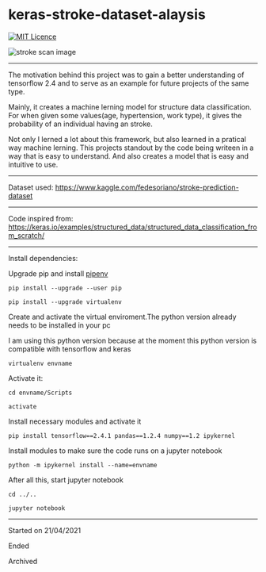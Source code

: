 # keras-stroke-dataset-alaysis

[![MIT Licence](https://badges.frapsoft.com/os/mit/mit.png?v=103)](https://opensource.org/licenses/mit-license.php)


![stroke scan image](https://images.unsplash.com/photo-1559757175-5700dde675bc?ixid=MnwxMjA3fDB8MHxwaG90by1wYWdlfHx8fGVufDB8fHx8&ixlib=rb-1.2.1&auto=format&fit=crop&w=1189&q=80)

-----

The motivation behind this project was to gain a better understanding of tensorflow 2.4 and to serve as an example for future projects of the same type. 

Mainly, it creates a machine lerning model for structure data classification. For when given some values(age, hypertension, work type), it gives the probability of an individual having an stroke.

Not only I lerned a lot about this framework, but also learned in a pratical way machine lerning. This projects standout by the code being writeen in a way that is easy to understand. And also creates a model that is easy and intuitive to use. 

-----

Dataset used: https://www.kaggle.com/fedesoriano/stroke-prediction-dataset

-----

Code inspired from: https://keras.io/examples/structured_data/structured_data_classification_from_scratch/

-----

Install dependencies:

Upgrade pip and install [pipenv](https://pipenv.pypa.io/en/latest/)

```
pip install --upgrade --user pip

pip install --upgrade virtualenv
```

Create and activate the virtual enviroment.The python version already needs to be installed in your pc

I am using this python version because at the moment this python version is  compatible with tensorflow and keras

```
virtualenv envname
```

Activate it:

```
cd envname/Scripts

activate
```

Install necessary modules and activate it

```
pip install tensorflow==2.4.1 pandas==1.2.4 numpy==1.2 ipykernel
```

Install modules to make sure the code runs on a jupyter notebook

```
python -m ipykernel install --name=envname

```
After all this, start jupyter notebook

```
cd ../..

jupyter notebook
```

-----

Started on 21/04/2021

Ended 

Archived
